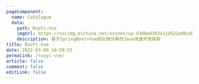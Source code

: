 ```yaml
---
pageComponent:
  name: Catalogue
  data:
    path: RuoYi-Vue
    imgUrl: https://oscimg.oschina.net/oscnet/up-d3d0a9303e11d522a06cd263f3079027715.png
    description: 基于SpringBoot+Vue前后端分离的Java快速开发框架
title: RuoYi-Vue
date: 2022-03-09 10:50:53
permalink: /ruoyi-vue/
article: false
comment: false
editLink: false
---
```

